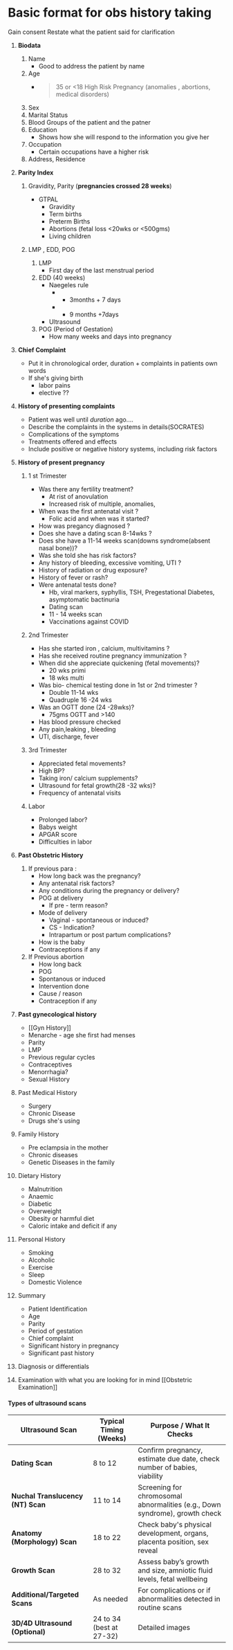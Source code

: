 # Basic format for obs history taking 

Gain consent
Restate what the patient said for clarification

1. **Biodata**
	1. Name 
		- Good to address the patient by name
	2. Age 
		-  >35 or <18 High Risk Pregnancy (anomalies , abortions, medical disorders)
	3. Sex
	4. Marital Status 
	5. Blood Groups of the patient and the patner
	6. Education 
		- Shows how she will respond to the information you give her
	7. Occupation
		- Certain occupations have a higher risk
	8. Address, Residence

2. **Parity Index**
	1. Gravidity, Parity (**pregnancies crossed 28 weeks**) 
		- GTPAL 
			- Gravidity
			- Term births
			- Preterm Births
			- Abortions (fetal loss <20wks or <500gms) 
			- Living children
	
	2. LMP , EDD, POG
		1. LMP 
			- First day of the last menstrual period
		2. EDD (40 weeks)
			- Naegeles rule 
				- - 3months + 7 days
				- + 9 months +7days
			- Ultrasound
		3. POG (Period of Gestation)
			- How many weeks and days into pregnancy

3. **Chief Complaint** 
	- Put it in chronological order, duration + complaints in patients own words
	- If she's giving birth
		- labor pains
		- elective ??

4. **History of presenting complaints**
	- Patient was well until *duration* ago....
	- Describe the complaints in the systems in details(SOCRATES)
	- Complications of the symptoms
	- Treatments offered and effects
	- Include positive or  negative history systems, including risk factors

5. **History of present pregnancy**
	1. 1 st Trimester
		- Was there any fertility treatment? 
			- At rist of anovulation
			- Increased risk of multiple, anomalies,  
		- When was the first antenatal visit ?
			- Folic acid and when was it started?
		- How was pregancy diagnosed ?
		- Does she have a dating scan 8-14wks ? 
		- Does she have a 11-14 weeks scan(downs syndrome(absent nasal bone))?
		- Was she told she has risk factors?
		- Any history of bleeding, excessive vomiting, UTI ?
		- History of radiation or drug exposure?
		- History of fever or rash?
		- Were antenatal tests done?	
			- Hb, viral markers, syphyllis, TSH, Pregestational Diabetes, asymptomatic bactinuria 
			- Dating scan
			- 11 - 14 weeks scan
			- Vaccinations against COVID
	
	2. 2nd Trimester
	
		- Has she started iron , calcium, multivitamins ?
		- Has she received routine pregnancy immunization ?
		- When did she appreciate quickening (fetal movements)?
			- 20 wks primi
			- 18 wks multi
		- Was bio- chemical testing done in 1st or 2nd trimester ?
			- Double 11-14 wks
			- Quadruple 16 -24 wks
		- Was an OGTT done (24 -28wks)?
			- 75gms OGTT and >140
		- Has blood pressure checked
		- Any pain,leaking , bleeding
		- UTI, discharge, fever
		
	3. 3rd Trimester
		- Appreciated fetal movements?
		- High BP?
		- Taking iron/ calcium supplements?
		- Ultrasound for fetal growth(28 -32 wks)?
		- Frequency of antenatal visits
	4. Labor
		- Prolonged labor?
		- Babys weight
		- APGAR score
		- Difficulties in labor

6. **Past Obstetric History**
	1. If previous para :
		- How long back was the pregnancy?
		- Any antenatal risk factors?
		- Any conditions during the pregnancy or delivery?
		- POG at delivery
			- If pre - term reason?
		- Mode of delivery
			- Vaginal - spontaneous or induced?
			- CS - Indication?
			- Intrapartum or post partum complications?
		- How is the baby
		- Contraceptions if any
	2. If Previous abortion
		- How long back
		- POG
		- Spontanous or induced
		- Intervention done
		- Cause / reason
		- Contraception if any
7. **Past gynecological history**
	- [[Gyn History]]
	- Menarche - age she first had menses
	- Parity
	- LMP
	- Previous regular cycles
	- Contraceptives
	- Menorrhagia?
	- Sexual History


8. Past Medical History
	- Surgery
	- Chronic Disease
	- Drugs she's using

9. Family History
	- Pre eclampsia in the mother
	- Chronic diseases
	- Genetic Diseases in the family

10. Dietary History
	- Malnutrition
	- Anaemic
	- Diabetic
	- Overweight 
	- Obesity or harmful diet
	- Caloric intake and deficit if any

11. Personal History
	- Smoking
	- Alcoholic
	- Exercise
	- Sleep
	- Domestic Violence

12. Summary
	- Patient Identification
	- Age 
	- Parity
	- Period of gestation
	- Chief complaint
	- Significant history in pregnancy
	- Significant past history

13. Diagnosis or differentials

14. Examination with what you are looking for in mind [[Obstetric Examination]]


#### Types of ultrasound scans

| Ultrasound Scan                   | Typical Timing (Weeks)   | Purpose / What It Checks                                                    |
| --------------------------------- | ------------------------ | --------------------------------------------------------------------------- |
| **Dating Scan**                   | 8 to 12                  | Confirm pregnancy, estimate due date, check number of babies, viability     |
| **Nuchal Translucency (NT) Scan** | 11 to 14                 | Screening for chromosomal abnormalities (e.g., Down syndrome), growth check |
| **Anatomy (Morphology) Scan**     | 18 to 22                 | Check baby's physical development, organs, placenta position, sex reveal    |
| **Growth Scan**                   | 28 to 32                 | Assess baby’s growth and size, amniotic fluid levels, fetal wellbeing       |
| **Additional/Targeted Scans**     | As needed                | For complications or if abnormalities detected in routine scans             |
| **3D/4D Ultrasound (Optional)**   | 24 to 34 (best at 27-32) | Detailed images                                                             |